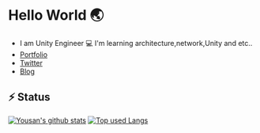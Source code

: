 # Hello World 🌏
-  I am Unity Engineer 💻 I'm learning architecture,network,Unity and etc..
- [Portfolio](https://yousan.notion.site/)
- [Twitter](https://twitter.com/ayousanz)
- [Blog](https://ayousanz.hatenadiary.jp/archive)

## ⚡ Status
<!-- <a href="https://github.com/anuraghazra/github-readme-stats">
  <img align="left" src="https://github-readme-stats.vercel.app/api?username=ayutaz&show_icons=true&count_private=true&theme=github_dark" />
</a>
<a href="https://github.com/anuraghazra/github-readme-stats">
  <img align="left" src="https://github-readme-stats.vercel.app/api/top-langs/?username=ayutaz&show_icons=true&count_private=true&theme=github_dark" />
</a>
<br> -->
[![Yousan's github stats](https://github-readme-stats.vercel.app/api?username=ayutaz&show_icons=true&count_private=true&theme=github_dark)](https://github.com/ayutaz/)
[![Top used Langs](https://github-readme-stats.vercel.app/api/top-langs/?username=ayutaz&show_icons=true&count_private=true&theme=github_dark)](https://github.com/ayutaz/)
